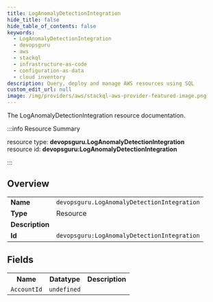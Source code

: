 ```yaml
---
title: LogAnomalyDetectionIntegration
hide_title: false
hide_table_of_contents: false
keywords:
  - LogAnomalyDetectionIntegration
  - devopsguru
  - aws
  - stackql
  - infrastructure-as-code
  - configuration-as-data
  - cloud inventory
description: Query, deploy and manage AWS resources using SQL
custom_edit_url: null
image: /img/providers/aws/stackql-aws-provider-featured-image.png
---
```

The LogAnomalyDetectionIntegration resource documentation.

:::info Resource Summary

<div class="row">
<div class="providerDocColumn">
<span>resource type:&nbsp;<b>devopsguru.LogAnomalyDetectionIntegration</b></span><br />
<span>resource id:&nbsp;<b>devopsguru:LogAnomalyDetectionIntegration</b></span><br />
</div>
</div>

:::

## Overview
<table><tbody>
<tr><td><b>Name</b></td><td><code>devopsguru.LogAnomalyDetectionIntegration</code></td></tr>
<tr><td><b>Type</b></td><td>Resource</td></tr>
<tr><td><b>Description</b></td><td></td></tr>
<tr><td><b>Id</b></td><td><code>devopsguru:LogAnomalyDetectionIntegration</code></td></tr>
</tbody></table>

## Fields
<table><tbody>
<tr><th>Name</th><th>Datatype</th><th>Description</th></tr>
<tr><td><code>AccountId</code></td><td><code>undefined</code></td><td></td></tr>
</tbody></table>